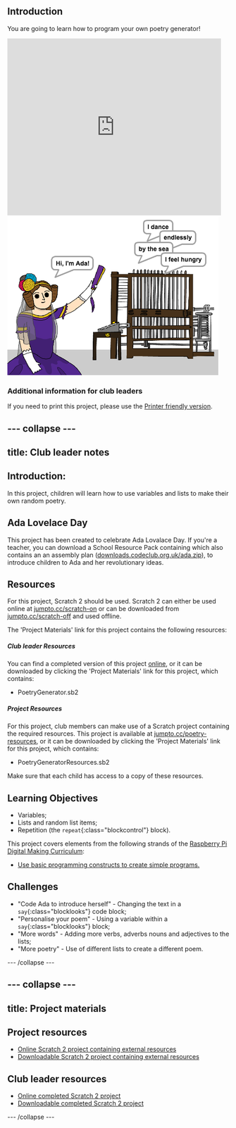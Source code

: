 ## Introduction

You are going to learn how to program your own poetry generator!

<div class="scratch-preview">
  <iframe allowtransparency="true" width="485" height="402" src="https://scratch.mit.edu/projects/embed/77844926/?autostart=false" frameborder="0"></iframe>
  <img src="images/poetry-final.png">
</div>

### Additional information for club leaders

If you need to print this project, please use the [Printer friendly version](https://projects.raspberrypi.org/en/projects/poetry-generator/print).


--- collapse ---
---
title: Club leader notes
---


## Introduction:
In this project, children will learn how to use variables and lists to make their own random poetry.

## Ada Lovelace Day
This project has been created to celebrate Ada Lovalace Day. If you're a teacher, you can download a School Resource Pack containing which also contains an an assembly plan ([downloads.codeclub.org.uk/ada.zip](http://downloads.codeclub.org.uk/ada.zip)), to introduce children to Ada and her revolutionary ideas.

## Resources
For this project, Scratch 2 should be used. Scratch 2 can either be used online at [jumpto.cc/scratch-on](http://jumpto.cc/scratch-on) or can be downloaded from [jumpto.cc/scratch-off](http://jumpto.cc/scratch-off) and used offline.

The 'Project Materials' link for this project contains the following resources:

##### Club leader Resources

You can find a completed version of this project <a href="http://scratch.mit.edu/projects/77844926/#editor">online</a>, or it can be downloaded by clicking the 'Project Materials' link for this project, which contains:

+ PoetryGenerator.sb2

##### Project Resources

For this project, club members can make use of a Scratch project containing the required resources. This project is available at [jumpto.cc/poetry-resources](http://jumpto.cc/poetry-resources), or it can be downloaded by clicking the 'Project Materials' link for this project, which contains:

+ PoetryGeneratorResources.sb2

Make sure that each child has access to a copy of these resources.

## Learning Objectives
+ Variables;
+ Lists and random list items;
+ Repetition (the `repeat`{:class="blockcontrol"} block).

This project covers elements from the following strands of the [Raspberry Pi Digital Making Curriculum](http://rpf.io/curriculum):

+ [Use basic programming constructs to create simple programs.](https://www.raspberrypi.org/curriculum/programming/creator)

## Challenges
+ "Code Ada to introduce herself" - Changing the text in a `say`{:class="blocklooks"} code block;
+ "Personalise your poem" - Using a variable within a `say`{:class="blocklooks"} block;
+ "More words" - Adding more verbs, adverbs nouns and adjectives to the lists;
+ "More poetry" - Use of different lists to create a different poem.


--- /collapse ---


--- collapse ---
---
title: Project materials
---
## Project resources
* [Online Scratch 2 project containing external resources](http://jumpto.cc/poetry-resources)
* [Downloadable Scratch 2 project containing external resources](resources/PoetryGeneratorResources.sb2)

## Club leader resources
* [Online completed Scratch 2 project](http://scratch.mit.edu/projects/77844926/#editor)
* [Downloadable completed Scratch 2 project](resources/PoetryGenerator.sb2)

--- /collapse ---
